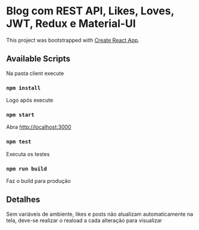 # Blog com REST API, Likes, Loves, JWT, Redux e Material-UI

This project was bootstrapped with [Create React App](https://github.com/facebook/create-react-app).

## Available Scripts

Na pasta client execute

### `npm install`

Logo após execute

### `npm start`

Abra [http://localhost:3000](http://localhost:3000)

### `npm test`

Executa os testes

### `npm run build`

Faz o build para produção

## Detalhes

Sem variáveis de ambiente, likes e posts não atualizam automaticamente na tela, deve-se realizar o reaload a cada alteração para visualizar


